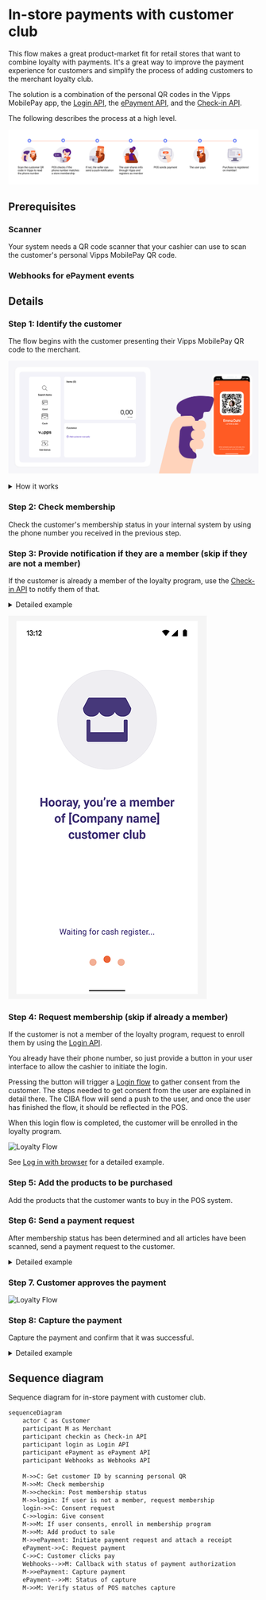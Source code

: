 <!-- START_METADATA
---
title: Vipps MobilePay in-store payments with customer club flow
sidebar_label: In-store payments with customer club
sidebar_position: 30
description: Using Vipps MobilePay in a physical setting with customer club
hide_table_of_contents: false
pagination_next: null
pagination_prev: null
---

import REGISTERWEBHOOK from '../_common/_register_epayment_webhook.md'
import AUTHORIZEPAYMENT from '../_common/_customer_authorizes_epayment.md'

END_METADATA -->

# In-store payments with customer club

This flow makes a great product-market fit for
retail stores that want to combine loyalty with payments.
It's a great way to improve the payment experience for customers and simplify the process
of adding customers to the merchant loyalty club.

The solution is a combination of the personal QR codes in the Vipps MobilePay app,
the
[Login API](https://developer.vippsmobilepay.com/docs/APIs/login-api),
the
[ePayment API](https://developer.vippsmobilepay.com/docs/APIs/epayment-api),
and the
[Check-in API](https://developer.vippsmobilepay.com/docs/APIs/check-in-api).

The following describes the process at a high level.

![Loyalty Flow](images/POS_flow.png)

## Prerequisites

### Scanner

Your system needs a QR code scanner that your cashier can use to scan the
customer's personal Vipps MobilePay QR code.

### Webhooks for ePayment events

<REGISTERWEBHOOK />

## Details

### Step 1: Identify the customer

The flow begins with the customer presenting their Vipps MobilePay QR code to the merchant.

![Loyalty Flow](images/POS_step_1.png)

<details>
<summary>How it works</summary>
<div>

This can happen in two ways:

* Customer-facing scanner - The store will have a permanent customer-facing scanner and customers can scan their QR code at any time.
* Cashier scanner - The QR code is scanned by the cashier using a wired scanner. This could happen while the cashier is scanning wares or immediately before the payment.

The customer's personal QR code contains a URL like this:
`https://qr.vipps.no/28/2/01/031/4791234567?v=1`, where `4791234567` is their phone number in
[MSISDN](https://en.wikipedia.org/wiki/MSISDN) format.

When this QR code is scanned, your POS system will get their phone number.
If you don't have a scanner, you can enter the customer's phone number manually.

</div>
</details>

### Step 2: Check membership

Check the customer's membership status in your internal system by using the phone number you received in the previous step.

### Step 3: Provide notification if they are a member (skip if they are not a member)

If the customer is already a member of the loyalty program, use the
[Check-in API](https://developer.vippsmobilepay.com/docs/APIs/check-in-api/)
to notify them of that.

<details>
<summary>Detailed example</summary>
<div>

Here is an example HTTP POST:

[`POST:/point-of-sale/v1/loyalty-check-in`](https://developer.vippsmobilepay.com/api/check-in#tag/Loyalty-check-in/operation/initiateLoyaltyCheckIn)

With body:

```json
{
    "phoneNumber": "4791234567",
    "isMember": true
}
```

</div>
</details>

![Loyalty Flow](images/loyalty_check_in_1.png)

### Step 4: Request membership (skip if already a member)

If the customer is not a member of the loyalty program, request to enroll them by using the
[Login API](https://developer.vippsmobilepay.com/docs/APIs/login-api).

You already have their phone number, so just provide a button in
your user interface to allow the cashier to initiate the login.

Pressing the button will trigger a
[Login flow](https://developer.vippsmobilepay.com/docs/APIs/login-api/api-guide/flows/phone-number-ciba-flows)
to gather consent from the customer. The steps needed to get consent from the user are explained in detail there.
The CIBA flow will send a push to the user, and once the user has finished the flow, it should be reflected in the POS.

When this login flow is completed, the customer will be enrolled in the loyalty program.

![Loyalty Flow](images/POS_step_3.png)

See [Log in with browser](https://developer.vippsmobilepay.com/docs/APIs/login-api/vipps-login-api-quick-start/#log-in-with-browser) for a detailed example.

### Step 5: Add the products to be purchased

Add the products that the customer wants to buy in the POS system.

### Step 6: Send a payment request

After membership status has been determined and all articles have been scanned, send a payment request to the customer.

<details>
<summary>Detailed example</summary>
<div>

You already have the customer's phone number, so you don't need to ask for it.
Just provide a button in your user interface to allow the cashier to send the payment request.

Your system can send the payment request by using the
[`createPayment`](https://developer.vippsmobilepay.com/api/epayment#tag/CreatePayments/operation/createPayment)
endpoint.

Set `userFlow` to `PUSH_MESSAGE`. This will send a push directly to the customer who scanned the QR code.
Attach the receipt simultaneously.

Here is an example HTTP POST:

[`POST:/epayment/v1/payments`](https://developer.vippsmobilepay.com/api/epayment#tag/CreatePayments/operation/createPayment)

With body:

```json
{
  "amount": {
    "value": 239900,
    "currency": "NOK"
  },
  "paymentMethod": {
    "type": "WALLET"
  },
  "customer": {
    "phoneNumber": 4791234567
  },
  "receipt":{
    "orderLines": [
      {
        "name": "winter jacket",
        "id": "jacket1234",
        "totalAmount": 239900,
        "totalAmountExcludingTax": 179925,
        "totalTaxAmount": 59975,
        "taxPercentage": 25,
        "discount": 80000
        "unitInfo": {
          "unitPrice": 319900,
          "quantity": "1",
          "quantityUnit": "PCS"
        },
      },
    ],
    "bottomLine": {
      "currency": "NOK",
      "posId": "pos_122"
    },
   "receiptNumber": "0527013501"
  },
  "reference": 2486791679658155992,
  "userFlow": "PUSH_MESSAGE",
  "returnUrl": "http://example.com/redirect?reference=2486791679658155992",
  "paymentDescription": "Winter jacket - blue"
}
```

</div>
</details>

### Step 7. Customer approves the payment

<AUTHORIZEPAYMENT />


![Loyalty Flow](images/POS_step_4.png)

### Step 8: Capture the payment

Capture the payment and confirm that it was successful.

<details>
<summary>Detailed example</summary>
<div>

[`POST:/epayment/v1/payments/{reference}/capture`](/api/epayment/#tag/AdjustPayments/operation/capturePayment)

With body:

```json
{
  "modificationAmount": {
    "value": 239900,
    "currency": "NOK"
  }
}
```

</div>
</details>


## Sequence diagram

Sequence diagram for in-store payment with customer club.

``` mermaid
sequenceDiagram
    actor C as Customer
    participant M as Merchant
    participant checkin as Check-in API
    participant login as Login API
    participant ePayment as ePayment API
    participant Webhooks as Webhooks API

    M->>C: Get customer ID by scanning personal QR
    M->>M: Check membership
    M->>checkin: Post membership status
    M->>login: If user is not a member, request membership
    login->>C: Consent request
    C->>login: Give consent
    M->>M: If user consents, enroll in membership program
    M->>M: Add product to sale
    M->>ePayment: Initiate payment request and attach a receipt
    ePayment->>C: Request payment
    C->>C: Customer clicks pay
    Webhooks-->>M: Callback with status of payment authorization
    M->>ePayment: Capture payment
    ePayment-->>M: Status of capture
    M->>M: Verify status of POS matches capture
```

